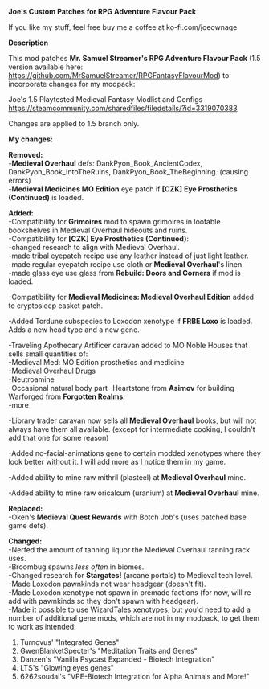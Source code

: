 **Joe's Custom Patches for RPG Adventure Flavour Pack**

If you like my stuff, feel free buy me a coffee at ko-fi.com/joeownage

**Description**

This mod patches **Mr. Samuel Streamer's RPG Adventure Flavour Pack** (1.5 version available here: https://github.com/MrSamuelStreamer/RPGFantasyFlavourMod) to incorporate changes for my modpack:

Joe's 1.5 Playtested Medieval Fantasy Modlist and Configs  
https://steamcommunity.com/sharedfiles/filedetails/?id=3319070383

Changes are applied to 1.5 branch only.  

**My changes:**  

**Removed:**    
-**Medieval Overhaul** defs: DankPyon_Book_AncientCodex, DankPyon_Book_IntoTheRuins, DankPyon_Book_TheBeginning. (causing errors)  
-**Medieval Medicines MO Edition** eye patch if **[CZK] Eye Prosthetics (Continued)** is loaded.  

**Added:**  
-Compatibility for **Grimoires** mod to spawn grimoires in lootable bookshelves in Medieval Overhaul hideouts and ruins.  
-Compatibility for **[CZK] Eye Prosthetics (Continued)**:  
  	-changed research to align with Medieval Overhaul.  
	-made tribal eyepatch recipe use any leather instead of just light leather.  
	-made regular eyepatch recipe use cloth or **Medieval Overhaul**'s linen.  
	-made glass eye use glass from **Rebuild: Doors and Corners** if mod is loaded.  
        
-Compatibility for **Medieval Medicines: Medieval Overhaul Edition** added to cryptosleep casket patch.  

-Added Tordune subspecies to Loxodon xenotype if **FRBE Loxo** is loaded. Adds a new head type and a new gene.  

-Traveling Apothecary Artificer caravan added to MO Noble Houses that sells small quantities of:  
   	-Medieval Med: MO Edition prosthetics and medicine  
 	-Medieval Overhaul Drugs  
 	-Neutroamine  
 	-Occasional natural body part
  	-Heartstone from **Asimov** for building Warforged from **Forgotten Realms**.  
 	-more  

-Library trader caravan now sells all **Medieval Overhaul** books, but will not always have them all available. (except for intermediate cooking, I couldn't add that one for some reason)  

-Added no-facial-animations gene to certain modded xenotypes where they look better without it. I will add more as I notice them in my game.  

-Added ability to mine raw mithril (plasteel) at **Medieval Overhaul** mine.  
  
-Added ability to mine raw oricalcum (uranium) at **Medieval Overhaul** mine.  

**Replaced:**  
-Oken's **Medieval Quest Rewards** with Botch Job's (uses patched base game defs).  

**Changed:**  
	-Nerfed the amount of tanning liquor the Medieval Overhaul tanning rack uses.  
	-Broombug spawns _less often_ in biomes.  
 	-Changed research for **Stargates!** (arcane portals) to Medieval tech level.  
  	-Made Loxodon pawnkinds not wear headgear (doesn't fit).  
  	-Made Loxodon xenotype not spawn in premade factions (for now, will re-add with pawnkinds so they don't spawn with headgear).  
	-Made it possible to use WizardTales xenotypes, but you'd need to add a number of additional gene mods, which are not in my modpack, to get them to work as intended:  
   
1. Turnovus' "Integrated Genes"  
2. GwenBlanketSpecter's "Meditation Traits and Genes"  
3. Danzen's "Vanilla Psycast Expanded - Biotech Integration"  
4. LTS's "Glowing eyes genes"  
5. 6262soudai's "VPE-Biotech Integration for Alpha Animals and More!" 
     

   		
	 

